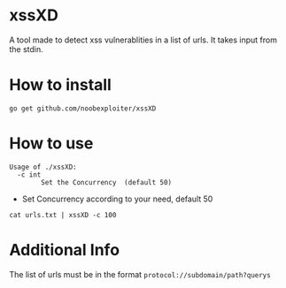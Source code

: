 # xssXD

A tool made to detect xss vulnerablities in a list of urls. It takes input from the stdin.

# How to install 
```go get github.com/noobexploiter/xssXD```

# How to use
```
Usage of ./xssXD:
  -c int
        Set the Concurrency  (default 50)
```
* Set Concurrency according to your need, default 50

`cat urls.txt | xssXD -c 100`

# Additional Info

The list of urls must be in the format ```protocol://subdomain/path?querys```

